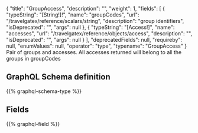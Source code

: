 {
  "title": "GroupAccess",
  "description": "",
  "weight": 1,
  "fields": [
    {
      "typeString": "[String!]!",
      "name": "groupCodes",
      "url": "/travelgatex/reference/scalars/string",
      "description": "group identifiers",
      "isDeprecated": "",
      "args": null
    },
    {
      "typeString": "[Access!]",
      "name": "accesses",
      "url": "/travelgatex/reference/objects/access",
      "description": "",
      "isDeprecated": "",
      "args": null
    }
  ],
  "deprecatedFields": null,
  "requireby": null,
  "enumValues": null,
  "operator": "type",
  "typename": "GroupAccess"
}
Pair of groups and accesses. All accesses returned will belong to all the groups in groupCodes
## GraphQL Schema definition

{{% graphql-schema-type %}}

## Fields

{{% graphql-field %}}
